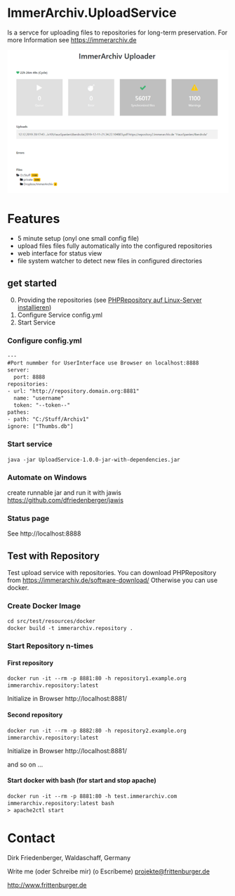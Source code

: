 # ImmerArchiv.UploadService
Is a servce for uploading files to repositories for long-term preservation. For more Information see https://immerarchiv.de

![ImmerArchiv Product Screenshot](docs/immerarchiv-uploadservice-screenshot.png)

# Features
- 5 minute setup (onyl one small config file)
- upload files files fully automatically into the configured repositories
- web interface for status view
- file system watcher to detect new files in configured directories

## get started
0. Providing the repositories (see [PHPRepository auf Linux-Server installieren](https://immerarchiv.de/2016/10/14/phprepository-auf-linux-server-installieren/))
1. Configure Service config.yml
2. Start Service

### Configure config.yml
```
---
#Port nummber for UserInterface use Browser on localhost:8888
server:
  port: 8888 
repositories:
- url: "http://repository.domain.org:8881"
  name: "username"
  token: "--token--"
pathes:
- path: "C:/Stuff/Archiv1"
ignore: ["Thumbs.db"]
```
### Start service
```
java -jar UploadService-1.0.0-jar-with-dependencies.jar
```
### Automate on Windows
create runnable jar and run it with jawis https://github.com/dfriedenberger/jawis

### Status page
See http://localhost:8888


## Test with Repository
 
Test upload service with repositories. You can download PHPRepository from https://immerarchiv.de/software-download/
Otherwise you can use docker. 

### Create Docker Image
```
cd src/test/resources/docker
docker build -t immerarchiv.repository .
```

### Start Repository n-times
#### First repository
```
docker run -it --rm -p 8881:80 -h repository1.example.org immerarchiv.repository:latest 
```
Initialize in Browser http://localhost:8881/

#### Second repository
```
docker run -it --rm -p 8882:80 -h repository2.example.org immerarchiv.repository:latest 
```
Initialize in Browser http://localhost:8881/

and so on ...

#### Start docker with bash (for start and stop apache)
```
docker run -it --rm -p 8881:80 -h test.immerarchiv.com immerarchiv.repository:latest bash 
> apache2ctl start
```





# Contact
Dirk Friedenberger, Waldaschaff, Germany

Write me (oder Schreibe mir) (o Escríbeme)
projekte@frittenburger.de

http://www.frittenburger.de 